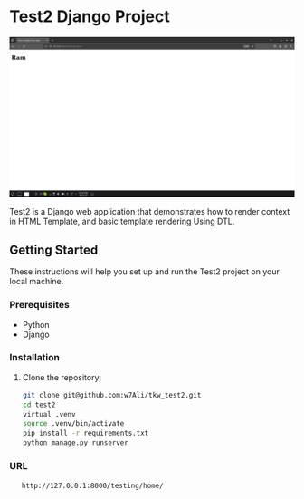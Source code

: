 # Test2 Django Project
!['Test2 OutPut'](https://github.com/w7Ali/tkw_test2/blob/main/test2.png)


Test2 is a Django web application that demonstrates how to render context in HTML Template, and basic template rendering Using DTL.

## Getting Started

These instructions will help you set up and run the Test2 project on your local machine.

### Prerequisites

- Python 
- Django

### Installation

1. Clone the repository:

   ```bash
   git clone git@github.com:w7Ali/tkw_test2.git
   cd test2
   virtual .venv
   source .venv/bin/activate
   pip install -r requirements.txt
   python manage.py runserver

### URL
   ```bash
      http://127.0.0.1:8000/testing/home/
